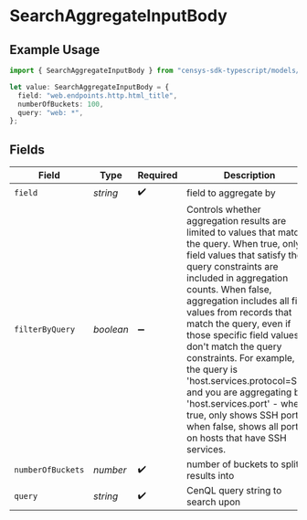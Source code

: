 # SearchAggregateInputBody

## Example Usage

```typescript
import { SearchAggregateInputBody } from "censys-sdk-typescript/models/components";

let value: SearchAggregateInputBody = {
  field: "web.endpoints.http.html_title",
  numberOfBuckets: 100,
  query: "web: *",
};
```

## Fields

| Field                                                                                                                                                                                                                                                                                                                                                                                                                                                                                                                                                      | Type                                                                                                                                                                                                                                                                                                                                                                                                                                                                                                                                                       | Required                                                                                                                                                                                                                                                                                                                                                                                                                                                                                                                                                   | Description                                                                                                                                                                                                                                                                                                                                                                                                                                                                                                                                                | Example                                                                                                                                                                                                                                                                                                                                                                                                                                                                                                                                                    |
| ---------------------------------------------------------------------------------------------------------------------------------------------------------------------------------------------------------------------------------------------------------------------------------------------------------------------------------------------------------------------------------------------------------------------------------------------------------------------------------------------------------------------------------------------------------- | ---------------------------------------------------------------------------------------------------------------------------------------------------------------------------------------------------------------------------------------------------------------------------------------------------------------------------------------------------------------------------------------------------------------------------------------------------------------------------------------------------------------------------------------------------------- | ---------------------------------------------------------------------------------------------------------------------------------------------------------------------------------------------------------------------------------------------------------------------------------------------------------------------------------------------------------------------------------------------------------------------------------------------------------------------------------------------------------------------------------------------------------- | ---------------------------------------------------------------------------------------------------------------------------------------------------------------------------------------------------------------------------------------------------------------------------------------------------------------------------------------------------------------------------------------------------------------------------------------------------------------------------------------------------------------------------------------------------------- | ---------------------------------------------------------------------------------------------------------------------------------------------------------------------------------------------------------------------------------------------------------------------------------------------------------------------------------------------------------------------------------------------------------------------------------------------------------------------------------------------------------------------------------------------------------- |
| `field`                                                                                                                                                                                                                                                                                                                                                                                                                                                                                                                                                    | *string*                                                                                                                                                                                                                                                                                                                                                                                                                                                                                                                                                   | :heavy_check_mark:                                                                                                                                                                                                                                                                                                                                                                                                                                                                                                                                         | field to aggregate by                                                                                                                                                                                                                                                                                                                                                                                                                                                                                                                                      | web.endpoints.http.html_title                                                                                                                                                                                                                                                                                                                                                                                                                                                                                                                              |
| `filterByQuery`                                                                                                                                                                                                                                                                                                                                                                                                                                                                                                                                            | *boolean*                                                                                                                                                                                                                                                                                                                                                                                                                                                                                                                                                  | :heavy_minus_sign:                                                                                                                                                                                                                                                                                                                                                                                                                                                                                                                                         | Controls whether aggregation results are limited to values that match the query. When true, only field values that satisfy the query constraints are included in aggregation counts. When false, aggregation includes all field values from records that match the query, even if those specific field values don't match the query constraints. For example, if the query is 'host.services.protocol=SSH' and you are aggregating by 'host.services.port' - when true, only shows SSH ports; when false, shows all ports on hosts that have SSH services. |                                                                                                                                                                                                                                                                                                                                                                                                                                                                                                                                                            |
| `numberOfBuckets`                                                                                                                                                                                                                                                                                                                                                                                                                                                                                                                                          | *number*                                                                                                                                                                                                                                                                                                                                                                                                                                                                                                                                                   | :heavy_check_mark:                                                                                                                                                                                                                                                                                                                                                                                                                                                                                                                                         | number of buckets to split results into                                                                                                                                                                                                                                                                                                                                                                                                                                                                                                                    | 100                                                                                                                                                                                                                                                                                                                                                                                                                                                                                                                                                        |
| `query`                                                                                                                                                                                                                                                                                                                                                                                                                                                                                                                                                    | *string*                                                                                                                                                                                                                                                                                                                                                                                                                                                                                                                                                   | :heavy_check_mark:                                                                                                                                                                                                                                                                                                                                                                                                                                                                                                                                         | CenQL query string to search upon                                                                                                                                                                                                                                                                                                                                                                                                                                                                                                                          | web: *                                                                                                                                                                                                                                                                                                                                                                                                                                                                                                                                                     |